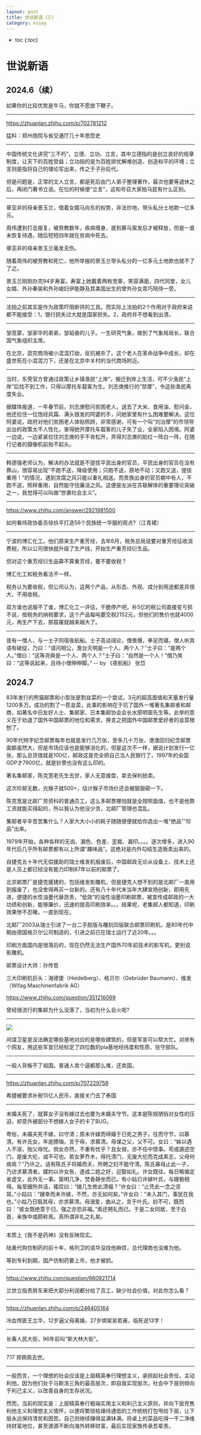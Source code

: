 ```yaml
---
layout: post
title: 世说新语（三）
category: essay 
---
```


* toc
{:toc}

# 世说新语

## 2024.6（续）

如果你的比较优势是牛马，你就不愿放下鞭子。

---

https://zhuanlan.zhihu.com/p/702781212

猛料：郑州炮院与省交通厅几十年恩怨史

---

中国传统文化讲究“三不朽”，立德、立功、立言，其中立德指的是创立良好的规章制度，让天下的百姓受益；立功指的是为百姓排忧解难创造、创造和平的环境；立言则是指将自己的理论写出来，传之于子孙后代。

但是问题是，正常的文人立言，都是死后由门人弟子整理著作，最次也要等退休之后，再闭门著书立说。在位的时候便“立言”，这和号召大家拍马屁有什么区别。

---

章亚非的母亲景玉兰，借着女婿马向东的权势，非法炒地，带头私分土地款一亿多元。

周伟遭到打击报复，被劳教数年，疾病缠身，直到慕马案发后才被释放，但是一直未恢复待遇，随后短短四年就在贫病中死去。

章亚非的母亲景玉兰毫发无伤。

随着周伟的被劳教和死亡，他所举报的景玉兰带头私分的一亿多元土地款也就不了了之。

景玉兰刚刚办完94岁寿宴。寿宴上她戴着两枚党章，笑容满面，四代同堂，女儿女婿、外孙秦昊和外孙媳妇伊能静及其美国出生的曾外孙女乖巧陪侍一旁。

---

法拍之前其实是作为政策吓阻断供的工具。而实际上法拍的2个作用对于政府来说都不能接受：1，银行损失过大就是国家损失。2，政府并不想看到出清。

---

邹竞蒙，邹家华的弟弟，邹韬奋的儿子。一生研究气象，做到了气象局局长，联合国气象组织主席。

在北京，逛完商场被小混混打劫，反抗被杀了。这个老人在革命战争中成长，却在盛世死在小混混刀下，还是在北京中关村的当代商场附近。

---

当时，东莞官方曾通过政策让乡镇渔民“上岸”，搬迁到岸上生活，可不少渔民“上岸”后找不到工作，只得以摩托车载客为生。刘志庚推行的“禁摩”，令这些渔民再度失业。

据媒体报道，一年春节前，刘志庚慰问贫困老人，送去了大米、食用油、慰问金，他还拉住一位饱经风霜、满头银发的阿婆的手，问她家里有什么困难要解决。这位阿婆说，政府对他们贫困老人体贴照顾，非常感谢，可有一个叫“刘治摩”的市领导出台的政策太不人性化，害得她开摩托车载客的儿子失了业，全家陷入困境。阿婆一边说，一边紧紧拉住刘志庚的手不肯松开，弄得刘志庚的脸红一阵白一阵，在随行记者的摄像机前抬不起头。

---

韩德强老师认为，解决的办法就是不提拔平民出身的官员，平民出身的官员在没有靠山，很容易出现“不跑不送，降级使用；只跑不送，原地不动；又跑又送，提拔重用！”的情况，遇到贪腐之风只能以重礼相送。而贵族出身的官员朝中有人，不跑不送，照样重用，自然能守住廉洁之风。这便是左派在苏联解体的重要理论突破之一，我觉得可以叫做“世袭社会主义”。

---

https://www.zhihu.com/answer/2921981500

如何看待政协委员徐玖平打造56个民族统一华服的观点?（江青裙）

---

宁波的博汇化工。他们原来生产重芳烃，去年6月，税务总局说要对重芳烃征收消费税，所以公司很快就升级了生产线，开始生产重芳烃衍生品。

但对这个重芳烃衍生品算不算重芳烃，要不要收税？

博汇化工和税务看法不一样。

税务认为要收税，但公司认为，这两个产品，从形态、外观、成分到用途都差异很大，不用收税。

双方谁也说服不了谁，博汇化工一评估，干脆停产吧，补5亿的税公司直接变亏损不说，按税务的纳税要求，这个产品每吨要交税2152元，但他们的售价也就4000元，再生产下去，那窟窿就越来越大了。

---

昔有一僧人，与一士子同宿夜航船。士子高谈阔论，僧畏慑，拳足而寝。僧人听其语有破绽，乃曰：“请问相公，澹台灭明是一个人、两个人？”士子曰：“是两个人。”僧曰：“这等尧舜是一个人、两个人？”士子曰：“自然是一个人！”僧乃笑曰：“这等说起来，且待小僧伸伸脚。” -- by 《夜航船》 张岱

## 2024.7

83年发行的熊猫邮票和小型张是割韭菜的一个尝试，3元的超高面值和天量发行量1200多万。成功的割了一茬韭菜，此事的影响在于坑了国外一堆著名集邮者和邮商，如著名中日友好人士、集邮家、日本集邮协会会长水原明窗先生等。此举的意义在于劝退了国外中国邮票的地位和需求，换言之把国外中国邮票爱好者的韭菜根刨了。

90年代特字纪念邮票每年也就是发行几万张，至多几十万张，港澳回归纪念邮票面额虽然大，但是市场应该也是能够消化的，但是这次不一样，据说计划发行一亿张，那么总货值就是100亿，邮政这是完全把自己当人民银行了，1997年的全国GDP才7900亿，就是钞票也没有这么印的。

著名集邮家，陈克宽老先生去世，家人无意接盘，拿去保利拍卖。

这次珍邮无数，光猴子就500+，估计猴子市场价还会被狠狠砸一下。

陈克宽是北邮厂劳资科的普通员工，这么多邮票哪怕就是全按照面值，也不是他靠工资就能买得起的，所以我认为他没少贪，北邮厂管理也混乱。

集邮者辛辛苦苦集什么？人家大大小小的耗子随随便便就给你造出一堆“绝品”“珍品”出来。

1979年开始，各种各样的无齿、漏色、色差、歪裁、漏印。。。。逐次增多，进入90年代后几乎所有邮票都有以上所谓“趣味品”。这绝对是内外勾结生造贩卖出来的。

自捷克五十年代无偿援助的瑞士维发机报废后，中国邮政无论从设备上、技术上还是人员上都已经没有能力印制87年以前的邮票了。

北京邮票厂是捷克援建的，包括维发影雕机，但是捷克人想不到的是北邮厂一直用到报废了，也没舍得再买一台新的。还有八十年代末当年大肆宣扬创新，即用先进，便捷的水性油墨代替昂贵，“低效”的油性油墨印刷邮票，被宣传成邮政的一大功绩和创新，能够廉价，迅速的提高印刷效率。。。结果呢，老集邮人都知道，印刷效果惨不忍睹，一直到现在。

北邮厂2003从瑞士引进了一台二手胶版与雕刻凹版联合邮票印刷机，是80年代中期由德国格贝尔公司制造的，引进之前已在瑞士运行了近20年。。。

印刷方面国内是很落后的，现在仍然无法生产国外70年前技术的影写机，更别说影雕机。

邮票设计大师：孙传哲

三大印刷机巨头：海德堡（Heidelberg）、格贝尔（Gebrüder Baumann）、维发（Wifag Maschinenfabrik AG）

https://www.zhihu.com/question/351216069

曾经很流行的集邮为什么没落了，当初为什么会火呢?

---

![](/images/img5/PLA.jpg)

间谍卫星是没法确定哪些基地对应的是哪些建筑的，但是军宣可以帮大忙。对岸有个网友，用这些军宣已经标定了四位数的pla基地经纬度和性质、驻守部队。

---

一般人背叛不了祖国。普通人卖个逼都那么难，还卖国。

---

https://zhuanlan.zhihu.com/p/707229758

希捷被要求补税15亿人民币，直接关门去了泰国

---

未婚夫死了，就算女子没有嫁过去也要为未婚夫守节。这本是陈规陋俗对女性的压迫，却意外被部分不想嫁人女子的卡了BUG。

粤俗，未婚夫死不嫁，曰守清；原未许嫁而缔婚于已死之男子，往而守节，曰慕清。有许氏女，年逾摽梅，言于母，求慕清。母谋之父，父不可。女曰：“姊以遇人不淑，贻父母忧。倘女亦然，不重有忧乎？且女弱，亦不任中馈事。苟或遁迹空门，是废大伦，诚不可也。若女萝乔木，得托清门，无废大伦而克成素志，父母何病焉？”乃许之。适有陈氏子将婚而夭，所聘之妇不能守清。陈氏寡母止此一子，乃访求慕清者。媒妁以许女告，遂成二姓之好，迎娶如礼。许女既往，每日略循定省虚文，此外无一事。窗明几净，焚香静坐而已。有小姑已许嫁叶氏，与嫂极相得。每至嫂所共话，辄叹曰：“嫂几生修此清福？”许女曰：“止凭此一念之坚耳。”小姑曰：“嫂幸而未许嫁，不然，亦无如何矣。”许女曰：“未入其门，事犹在我也。”小姑乃日聒其母，亦求慕清。母溺爱，曲从之，言于叶氏。初不可，既而曰：“彼女既绝意于归，强之亦恐非福。”索还聘礼而已。于是二女同居，至于白首，亲族中或颇称焉。真所谓非礼之礼矣。

---

本质上《我不是药神》没有反映现实。

陆勇代购仿制药的前十年，格列卫的诺华没找他麻烦，总代理商也没难为他。

等到专利到期，国产仿制药要上市，他才被抓。

---

https://www.zhihu.com/question/660921714

兰世立指责胖东来把大部分利润都分给了员工，缺少社会价值，对此你怎么看？

---

https://zhuanlan.zhihu.com/p/246405164

冷血悍匪王立华，12岁逼父母离婚，27岁绑架吴若甫，临死说13字！

---

长春人民大街，96年前叫“斯大林大街”。

---

7.17 郑佩佩去世。

---

一般而言，一个理想的社会应该是上层精英奉行理想主义，承担起社会责任，主动利他。因为他们处于马斯洛三角的最高层次，即自我实现层次。社会中下层则倾向于利己主义，以改善自身的生存状况。

然而，当前的现实是：上层精英奉行极端实用主义和利己主义原则，并向下层兜售利他主义和理想主义情怀，以便将繁琐枯燥待遇低的工作统统打包甩给下层，让下层永远保持清贫和困苦。自己则继续赚得盆满钵满，将桌上的菜品吃得一干二净维持财富地位，甚至源源不断向海外转移财富，最后实现家族传承吾辈责。
